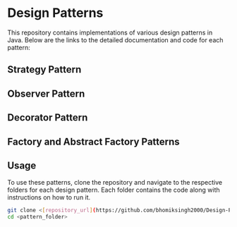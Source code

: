# Design Patterns

This repository contains implementations of various design patterns in Java. Below are the links to the detailed documentation and code for each pattern:

## Strategy Pattern

## Observer Pattern

## Decorator Pattern

## Factory and Abstract Factory Patterns

## Usage
To use these patterns, clone the repository and navigate to the respective folders for each design pattern. Each folder contains the code along with instructions on how to run it.

```bash
git clone <[repository_url](https://github.com/bhomiksingh2000/Design-Patterns.git)>
cd <pattern_folder>
